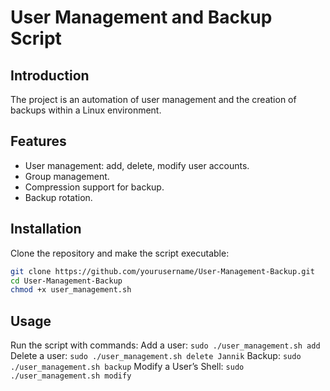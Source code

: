 # User Management and Backup Script

## Introduction
The project is an automation of user management and the creation of backups within a Linux environment.

## Features
- User management: add, delete, modify user accounts.
- Group management.
- Compression support for backup.
- Backup rotation.

## Installation
Clone the repository and make the script executable:
```bash
git clone https://github.com/yourusername/User-Management-Backup.git
cd User-Management-Backup
chmod +x user_management.sh
```

## Usage
Run the script with commands:
Add a user: `sudo ./user_management.sh add`
Delete a user: `sudo ./user_management.sh delete Jannik`
Backup: `sudo ./user_management.sh backup`
Modify a User’s Shell: `sudo ./user_management.sh modify`
